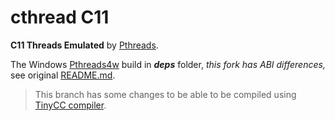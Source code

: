 
# cthread C11

**C11 Threads Emulated** by [Pthreads](https://en.wikipedia.org/wiki/Pthreads).

The Windows [Pthreads4w](http://sourceforge.net/projects/pthreads4w/) build in **_deps_** folder, _this fork has ABI differences,_ see original [README.md](https://github.com/GerHobbelt/pthread-win32/blob/master/README.md).

> This branch has some changes to be able to be compiled using [TinyCC compiler](https://github.com/zelang-dev/tinycc).
